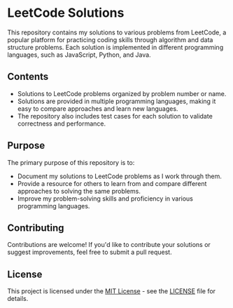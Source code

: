 # LeetCode Solutions

This repository contains my solutions to various problems from LeetCode, a popular platform for practicing coding skills through algorithm and data structure problems. Each solution is implemented in different programming languages, such as JavaScript, Python, and Java.

## Contents

- Solutions to LeetCode problems organized by problem number or name.
- Solutions are provided in multiple programming languages, making it easy to compare approaches and learn new languages.
- The repository also includes test cases for each solution to validate correctness and performance.

## Purpose

The primary purpose of this repository is to:

- Document my solutions to LeetCode problems as I work through them.
- Provide a resource for others to learn from and compare different approaches to solving the same problems.
- Improve my problem-solving skills and proficiency in various programming languages.

## Contributing

Contributions are welcome! If you'd like to contribute your solutions or suggest improvements, feel free to submit a pull request.

## License

This project is licensed under the [MIT License](LICENSE) - see the [LICENSE](LICENSE) file for details.
